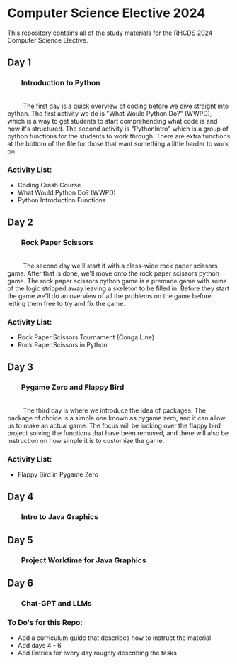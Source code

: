 # Computer Science Elective 2024
This repository contains all of the study materials for the RHCDS 2024 Computer Science Elective.

## Day 1
### &nbsp;&nbsp;&nbsp;&nbsp;&nbsp;&nbsp;&nbsp;&nbsp;Introduction to Python

<br>&nbsp;&nbsp;&nbsp;&nbsp;&nbsp;&nbsp;&nbsp;&nbsp; The first day is a quick overview of coding before we dive straight into python.  The first activity we do is "What Would Python Do?" (WWPD), which is a way to get students to start comprehending what code is and how it's structured.  The second activity is "PythonIntro" which is a group of python functions for the students to work through.  There are extra functions at the bottom of the file for those that want something a little harder to work on.

### Activity List:
- Coding Crash Course
- What Would Python Do? (WWPD)
- Python Introduction Functions

## Day 2
### &nbsp;&nbsp;&nbsp;&nbsp;&nbsp;&nbsp;&nbsp;&nbsp;Rock Paper Scissors

<br>&nbsp;&nbsp;&nbsp;&nbsp;&nbsp;&nbsp;&nbsp;&nbsp; The second day we'll start it with a class-wide rock paper scissors game.  After that is done, we'll move onto the rock paper scissors python game.  The rock paper scissors python game is a premade game with some of the logic stripped away leaving a skeleton to be filled in.  Before they start the game we'll do an overview of all the problems on the game before letting them free to try and fix the game.

### Activity List:
- Rock Paper Scissors Tournament (Conga Line)
- Rock Paper Scissors in Python

## Day 3
### &nbsp;&nbsp;&nbsp;&nbsp;&nbsp;&nbsp;&nbsp;&nbsp;Pygame Zero and Flappy Bird

<br>&nbsp;&nbsp;&nbsp;&nbsp;&nbsp;&nbsp;&nbsp;&nbsp; The third day is where we introduce the idea of packages.  The package of choice is a simple one known as pygame zero, and it can allow us to make an actual game.  The focus will be looking over the flappy bird project solving the functions that have been removed, and there will also be instruction on how simple it is to customize the game.

### Activity List:
- Flappy Bird in Pygame Zero

## Day 4
### &nbsp;&nbsp;&nbsp;&nbsp;&nbsp;&nbsp;&nbsp;&nbsp;Intro to Java Graphics

## Day 5
### &nbsp;&nbsp;&nbsp;&nbsp;&nbsp;&nbsp;&nbsp;&nbsp;Project Worktime for Java Graphics

## Day 6
### &nbsp;&nbsp;&nbsp;&nbsp;&nbsp;&nbsp;&nbsp;&nbsp;Chat-GPT and LLMs

### To Do's for this Repo:
- Add a curriculum guide that describes how to instruct the material
- Add days 4 - 6
- Add Entries for every day roughly describing the tasks
